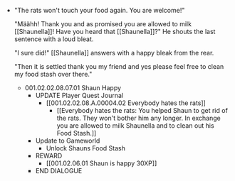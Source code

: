 - "The rats won't touch your food again. You are welcome!"
  
  "Määhh! Thank you and as promised you are allowed to milk [[Shaunella]]! Have you heard that [[Shaunella]]?" He shouts the last sentence with a loud bleat.
  
  "I sure did!" [[Shaunella]] answers with a happy bleak from the rear.
  
  "Then it is settled thank you my friend and yes please feel free to clean my food stash over there."
	- 001.02.02.08.07.01 Shaun Happy
		- UPDATE Player Quest Journal
			- [[001.02.02.08.A.00004.02 Everybody hates the rats]]
				- [[Everybody hates the rats: You helped Shaun to get rid of the rats. They won't bother him any longer. In exchange you are allowed to milk Shaunella and to clean out his Food Stash.]]
		- Update to Gameworld
			- Unlock Shauns Food Stash
		- REWARD
			- [[001.02.06.01 Shaun is happy 30XP]]
		- END DIALOGUE